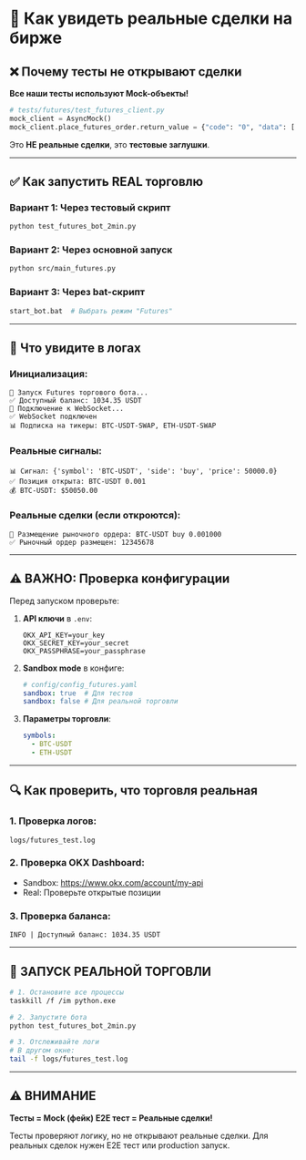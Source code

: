 # 🚀 Как увидеть реальные сделки на бирже

## ❌ Почему тесты не открывают сделки

**Все наши тесты используют Mock-объекты!**

```python
# tests/futures/test_futures_client.py
mock_client = AsyncMock()
mock_client.place_futures_order.return_value = {"code": "0", "data": [...]}
```

Это **НЕ реальные сделки**, это **тестовые заглушки**.

---

## ✅ Как запустить REAL торговлю

### Вариант 1: Через тестовый скрипт
```bash
python test_futures_bot_2min.py
```

### Вариант 2: Через основной запуск
```bash
python src/main_futures.py
```

### Вариант 3: Через bat-скрипт
```bash
start_bot.bat  # Выбрать режим "Futures"
```

---

## 🎯 Что увидите в логах

### Инициализация:
```
🚀 Запуск Futures торгового бота...
✅ Доступный баланс: 1034.35 USDT
📡 Подключение к WebSocket...
✅ WebSocket подключен
📊 Подписка на тикеры: BTC-USDT-SWAP, ETH-USDT-SWAP
```

### Реальные сигналы:
```
📊 Сигнал: {'symbol': 'BTC-USDT', 'side': 'buy', 'price': 50000.0}
✅ Позиция открыта: BTC-USDT 0.001
💰 BTC-USDT: $50050.00
```

### Реальные сделки (если откроются):
```
🎯 Размещение рыночного ордера: BTC-USDT buy 0.001000
✅ Рыночный ордер размещен: 12345678
```

---

## ⚠️ ВАЖНО: Проверка конфигурации

Перед запуском проверьте:

1. **API ключи** в `.env`:
   ```env
   OKX_API_KEY=your_key
   OKX_SECRET_KEY=your_secret
   OKX_PASSPHRASE=your_passphrase
   ```

2. **Sandbox mode** в конфиге:
   ```yaml
   # config/config_futures.yaml
   sandbox: true  # Для тестов
   sandbox: false # Для реальной торговли
   ```

3. **Параметры торговли**:
   ```yaml
   symbols:
     - BTC-USDT
     - ETH-USDT
   ```

---

## 🔍 Как проверить, что торговля реальная

### 1. Проверка логов:
```
logs/futures_test.log
```

### 2. Проверка OKX Dashboard:
- Sandbox: https://www.okx.com/account/my-api
- Real: Проверьте открытые позиции

### 3. Проверка баланса:
```
INFO | Доступный баланс: 1034.35 USDT
```

---

## 🚀 ЗАПУСК РЕАЛЬНОЙ ТОРГОВЛИ

```bash
# 1. Остановите все процессы
taskkill /f /im python.exe

# 2. Запустите бота
python test_futures_bot_2min.py

# 3. Отслеживайте логи
# В другом окне:
tail -f logs/futures_test.log
```

---

## ⚠️ ВНИМАНИЕ

**Тесты = Mock (фейк)**
**E2E тест = Реальные сделки!**

Тесты проверяют логику, но не открывают реальные сделки.
Для реальных сделок нужен E2E тест или production запуск.


